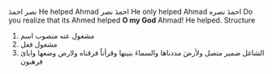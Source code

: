 نصر احمدَ 
He helped Ahmad 
احمدَ نصر 
He only helped Ahmad 
احمدَ نصره 
Do you realize that its Ahmed helped
**O my God** Ahmad! He helped.
Structure 
1. مشغول عنه منصوب اسم
2. مشغول فعل
3. الشاغل ضمير متصل 
ولأرضَ مددناها 
والسماءَ بنينها
وقرأناً فرقناه
ولارض وضعها 
واياىَ فرهبون